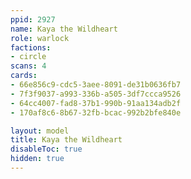 ```yaml
---
ppid: 2927
name: Kaya the Wildheart
role: warlock
factions:
- circle
scans: 4
cards:
- 66e856c9-cdc5-3aee-8091-de31b0636fb7
- 7f3f9037-a993-336b-a505-3df7ccca9526
- 64cc4007-fad8-37b1-990b-91aa134adb2f
- 170af8c6-8b67-32fb-bcac-992b2bfe840e

layout: model
title: Kaya the Wildheart
disableToc: true
hidden: true
---
```

